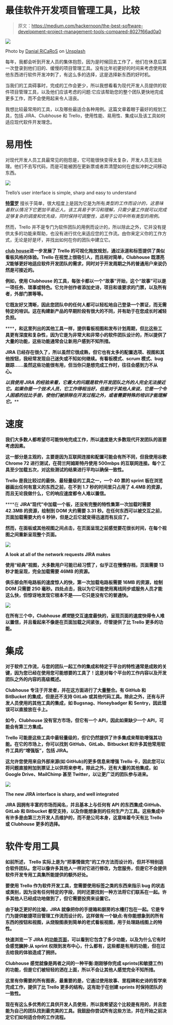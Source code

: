# 最佳软件开发项目管理工具，比较

> 原文：<https://medium.com/hackernoon/the-best-software-development-project-management-tools-compared-8027f66ad0a0>

![](img/ee5fde830fceba99c5e08c688c4e3354.png)

Photo by [Danial RiCaRoS](https://unsplash.com/@ricaros?utm_source=medium&utm_medium=referral) on [Unsplash](https://unsplash.com?utm_source=medium&utm_medium=referral)

每年，我都会听到开发人员的集体抱怨，因为是时候回去工作了，他们在休息后第一次登录到他们旧的、缓慢的项目管理工具。没有比年初更好的时间来考虑使用其他东西进行软件开发冲刺了，有这么多的选择，这是选择新东西的好时机。

当我们的工具碍事时，完成的工作会更少，所以我想看看为现代开发人员提供的软件项目管理工具，以及他们应该考虑的问题:它应该帮助您的整个团队更快地完成更多工作，而不会使用起来令人沮丧。

我想比较最常用的工具，以及哪些最适合各种用例。这篇文章着眼于最好的规划工具，包括 JIRA、Clubhouse 和 Trello，使用性能、易用性、集成以及该工具如何适应现代软件开发理念。

# 易用性

对现代开发人员工具最常见的抱怨是，它可能很快变得太复杂，开发人员无法处理。他们不去写代码，而是可能被困在更新票或者弄清楚如何在虚拟冲刺之间移动东西。

![](img/ef8569593130a34e901e6bc5cc37d963.png)

Trello’s user interface is simple, sharp and easy to understand

[**特雷罗**](https://trello.com) 擅长于简单，很大程度上是因为它是为所有*类型的工作而设计的，这意味着默认情况下它更加平易近人。该工具易于学习和理解，只需少量工作就可以完成足够复杂的调度和优先级，同时保持可调整性，适用于公司中所有类型的用例。*

然而，Trello 并不是专门为软件团队的用例而设计的，所以除此之外，它并没有提供太多的功能来帮助，也没有进行优化来适应您的工作流。由你来定义你的工作方式，无论是好是坏，并找出如何在你的团队中建立它。

[**club house**](http://clubhouse.io)**进一步发展了 Trello 的可视化拖放规划，通过泳道和标签提供了类似看板风格的体验。Trello 在视觉上很吸引人，而且相对简单，Clubhouse 既漂亮*又*能够更好地适应软件开发团队的需求，同时对于开发周期之外的普通用户来说仍然是可接近的。**

**例如，使用 Clubhouse 的工具，每张卡都以一个“故事”开始，这个“故事”可以是一项任务、琐事或特色。它允许创作者添加史诗，项目和谁要求的门票，以及所有者，外部门票等等。**

**它既友好又清晰，因此您团队中的任何人都可以轻松地自己登录一个票证，而无需特定的培训。这在构建新产品的早期阶段有很大的不同，并有助于在您成长时减轻负担。**

**[](https://www.atlassian.com/software/jira)****，**和这里列出的其他工具一样，提供看板视图和发布计划周期，但比这些工具更有深度和复杂性，因为它是为非常大和非常小的软件团队设计的，所以提供了大量的功能，这些功能通常会让新用户感到不知所措。****

****JIRA 已经存在很久了，所以虽然它很成熟，但它也有太多的配置选项、视图和其他按钮，我经常发现自己迷失或不知如何继续。有看板模式、scrum 模式、bug 跟踪……虽然这些功能很有用，但当你只是想完成工作时，往往会感到力不从心。****

****以我使用 JIRA 的经验来看，它最大的问题是软件开发团队之外的人*完全无法接近它。如果你是一个技术人员，它工作得相当好，但是对于其他人来说，它是一个令人困惑的拉比手册，使他们被排除在开发过程之外，或者需要特殊的培训才能理解它。*****

# ****速度****

****我们大多数人都希望尽可能快地完成工作，所以速度是大多数现代开发团队的首要考虑因素。****

****这一部分是主观的，主要是因为互联网连接和配置可能会有所不同，但我使用谷歌 Chrome 72 进行测试，在荷兰阿姆斯特丹使用 500mbps 的互联网连接。每个工具至少加载五次，对这些测试的结果进行平均以确保一致性。****

****Trello 是我比较过的最快、最轻量级的工具之一，一个 40 票的 sprint 板在浏览器画出任何有意义的东西之前，在不到 1.7 秒的时间里只占用了 4.4MB 的资源，而且无论我做什么，它的响应速度都令人难以置信。****

****在 **JIRA“现代”中加载一个板，**还没有完整的特性集第一次加载时需要 42.3MB 的资源，绘制到 DOM 大约需要 3.31 秒。在任何东西可以被交互之前，页面加载需要大约 6 秒钟，但是之后它就变得迅速而有反应了。****

****然而，在面板或其他视图之间点击，在页面呈现之前感觉要花很长时间，在每个视图之间重新呈现整个页面。****

****![](img/472341b1751d93526f770a0b7259261a.png)****

****A look at all of the network requests JIRA makes****

****使用“经典”视图，大多数用户可能已经习惯了，似乎正在慢慢存档，页面需要 13 秒才能呈现，完全加载需要 46MB 的资源。****

****俱乐部会所电路板的速度惊人的快，第一次加载电路板需要 16MB 的资源，绘制 DOM 只需要 250 毫秒。四处点击，我以为它可能使用离线同步或服务人员才能这么快，但惊讶地发现它根本不是——它只是没有它的普通快。****

****![](img/e899c50df153fbc9f1cf298626806e20.png)****

****在所有三个中，Clubhouse *感觉*是交互速度最快的，呈现页面的速度快得令人难以置信，并且看起来不像是在页面加载之间紧张，尽管提供了比 Trello 更多的功能。****

# ****集成****

****对于软件工作流，与您的团队一起工作的集成和特定于平台的特性通常是成败的关键，因为您已经在使用您可能想要的工具了！这是对每个平台的工作内容以及开发团队之外的内容的高级概述。****

******Clubhouse** 专注于开发者，并在这方面进行了大量整合。有 GitHub 和 BitBucket 的集成，但是还不支持 GitLab 或其他代码工具。除此之外，还有与开发人员使用的其他工具的集成，如 Bugsnag、Honeybadger 和 Sentry，因此错误可以直接放在卡上。****

****如今，Clubhouse 没有官方市场，但它有一个 API，因此如果缺少一个 API，可能会有第三方集成。****

****Trello 可能是这些工具中最轻量级的，但它仍然提供了许多集成来帮助增强其功能。在它的市场上，你可以找到 GitHub、GitLab、Bitbucket 和许多其他常用软件工具的“增强版”，包括 JIRA。****

****这允许您使用来自外部来源(如 GitHub)的更多信息来增强 Trello 卡，因此您可以将问题直接附加到票证上以供将来参考。除此之外，还有大量的其他集成，如 Google Drive、MailChimp 甚至 Twitter，以让更广泛的团队参与进来。****

****![](img/4e81c2979213c08786f2923e23c20492.png)****

****The new JIRA interface is sharp, and well integrated****

****JIRA 因拥有丰富的市场而闻名，并且基本上与任何有 API 的东西集成:GitHub、GitLab 和 Bitbucket 都受支持，以及你能想象到的任何生产力工具。这些集成中有许多是由第三方开发人员维护的，而不是公司本身，这意味着今天有比 Trello 或 Clubhouse 更多的选择。****

# ****软件专用工具****

****如前所述， **Trello** 实际上是为“把事情做完”的工作方法而设计的，但并不特别适合软件团队。您可以像许多其他人一样对它进行修改，为您服务，但是它不会提供软件开发专用工具集所能提供的额外好处。****

****要使用 Trello 作为软件开发工具，您需要使用标签之类的东西来指示 bug 的状态或类别，因为没有任何特定的字段，同时还要找到一种方法将它们联系在一起。许多其他人已经成功地做到了，但它需要投资来设置它。****

****由于缺乏更好的比喻，JIRA 就像把你的手提箱和厨房的水槽打包在一起。它是专门为提供敏捷项目管理工作流而设计的，这样做有一个缺点:有你能想象到的所有东西的按钮和视图，从烧毁图表到简单的老式看板视图，用于处理路线图上的特性。****

****快速浏览一下 JIRA 的[功能页面](https://www.atlassian.com/software/jira/agile)，可以看到它包含了多少功能，以及为什么它有时会感觉臃肿:从 sprint 权限到发布中心，什么都有，这些都是有用的功能，但在过去给我的体验造成了拥挤。****

****Clubhouse 感觉就像是两者之间的一种平衡:刚刚够你完成 sprints(和敏捷工作)的功能，但是它们被轻轻的洒在上面，所以不会让其他人感觉完全不知所措。****

****这里有你需要的所有图表，最重要的是，它通过使用故事、里程碑和史诗的哲学来完成工作，提供了比 Trello 更多的结构，这有助于在创建 sprints 时保持团队的一致性。****

****现在有这么多优秀的工具供开发人员使用，所以我希望这个比较是有用的，并且您能为自己的团队找到最完美的工具。我鼓励你尝试所有这些方法，并在开始之前决定它们如何适合你的工作流程。****